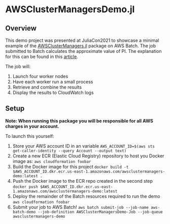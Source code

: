 # AWSClusterManagersDemo.jl
## Overview
This demo project was presented at JuliaCon2021 to showcase a minimal example of the [AWSClusterManagers.jl](https://github.com/JuliaCloud/AWSClusterManagers.jl) package on AWS Batch. The job submitted to Batch calculates the approximate value of PI. The explanation for this can be found in this [article](https://jccraig.medium.com/calculate-pi-with-a-dartboard-bdb433f1c999).

The job will:
1. Launch four worker nodes
2. Have each worker run a small process
3. Retrieve and combine the results
4. Display the results to CloudWatch logs
## Setup
**Note: When running this package you will be responsible for all AWS charges in your account.**

To launch this yourself:

1. Store your AWS account ID in an variable
   	`AWS_ACCOUNT_ID=$(aws sts get-caller-identity --query Account --output text)`
1. Create a new ECR (Elastic Cloud Registry) repository to host you Docker image as:
   `aws cloudformation foobar`
2. Build the Docker image for this project
   `docker build -t $AWS_ACCOUNT_ID.dkr.ecr.us-east-1.amazonaws.com/awsclustermanagers-demo:latest .`
3. Push the Docker image to the ECR repo created in the second step
	`docker push $AWS_ACCOUNT_ID.dkr.ecr.us-east-1.amazonaws.com/awsclustermanagers-demo:latest`
1. Deploy the remainder of the Batch resources required to run the demo
	`aws cloudformation foobar`
1. Submit your job to AWS Batch!
   	`aws batch submit-job --job-name aws-batch-demo --job-definition AWSClusterManagersDemo-Job --job-queue awsclustermanagers-demo`
